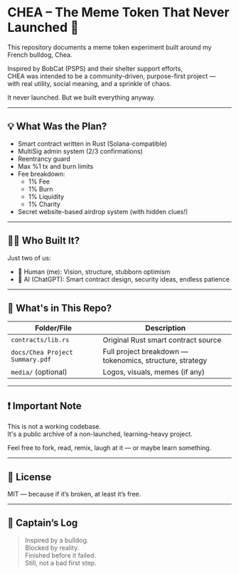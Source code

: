 # CHEA – The Meme Token That Never Launched 🐶

This repository documents a meme token experiment built around my French bulldog, Chea.

Inspired by BobCat (PSPS) and their shelter support efforts,  
CHEA was intended to be a community-driven, purpose-first project —  
with real utility, social meaning, and a sprinkle of chaos.

It never launched. But we built everything anyway.

---

## 💡 What Was the Plan?

- Smart contract written in Rust (Solana-compatible)
- MultiSig admin system (2/3 confirmations)
- Reentrancy guard
- Max %1 tx and burn limits
- Fee breakdown:
  - 1% Fee
  - 1% Burn
  - 1% Liquidity
  - 1% Charity
- Secret website-based airdrop system (with hidden clues!)

---

## 👨‍🚀 Who Built It?

Just two of us:
- 🧠 Human (me): Vision, structure, stubborn optimism
- 🤖 AI (ChatGPT): Smart contract design, security ideas, endless patience

---

## 📂 What's in This Repo?

| Folder/File | Description |
|-------------|-------------|
| `contracts/lib.rs` | Original Rust smart contract source |
| `docs/Chea Project Summary.pdf` | Full project breakdown — tokenomics, structure, strategy |
| `media/` (optional) | Logos, visuals, memes (if any) |

---

## ❗ Important Note

This is not a working codebase.  
It's a public archive of a non-launched, learning-heavy project.

Feel free to fork, read, remix, laugh at it — or maybe learn something.

---

## 📜 License

MIT — because if it’s broken, at least it’s free.

---

## 🧭 Captain’s Log

> Inspired by a bulldog.  
> Blocked by reality.  
> Finished before it failed.  
> Still, not a bad first step.
